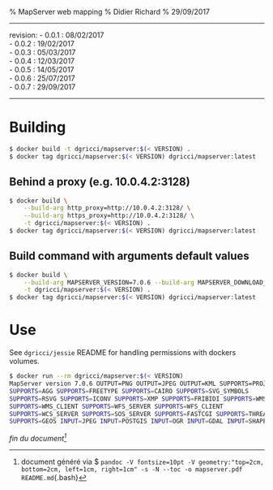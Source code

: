 % MapServer web mapping 
% Didier Richard
% 29/09/2017

---

revision:
    - 0.0.1 : 08/02/2017  
    - 0.0.2 : 19/02/2017  
    - 0.0.3 : 05/03/2017  
    - 0.0.4 : 12/03/2017  
    - 0.0.5 : 14/05/2017  
    - 0.0.6 : 25/07/2017  
    - 0.0.7 : 29/09/2017  

---

# Building #

```bash
$ docker build -t dgricci/mapserver:$(< VERSION) .
$ docker tag dgricci/mapserver:$(< VERSION) dgricci/mapserver:latest
```

## Behind a proxy (e.g. 10.0.4.2:3128) ##

```bash
$ docker build \
    --build-arg http_proxy=http://10.0.4.2:3128/ \
    --build-arg https_proxy=http://10.0.4.2:3128/ \
    -t dgricci/mapserver:$(< VERSION) .
$ docker tag dgricci/mapserver:$(< VERSION) dgricci/mapserver:latest
```

## Build command with arguments default values ##

```bash
$ docker build \
    --build-arg MAPSERVER_VERSION=7.0.6 --build-arg MAPSERVER_DOWNLOAD_URL=http://download.osgeo.org/mapserver/mapserver-7.0.6.zip \
    -t dgricci/mapserver:$(< VERSION) .
$ docker tag dgricci/mapserver:$(< VERSION) dgricci/mapserver:latest
```

# Use #

See `dgricci/jessie` README for handling permissions with dockers volumes.

```bash
$ docker run --rm dgricci/mapserver:$(< VERSION)
MapServer version 7.0.6 OUTPUT=PNG OUTPUT=JPEG OUTPUT=KML SUPPORTS=PROJ
SUPPORTS=AGG SUPPORTS=FREETYPE SUPPORTS=CAIRO SUPPORTS=SVG_SYMBOLS
SUPPORTS=RSVG SUPPORTS=ICONV SUPPORTS=XMP SUPPORTS=FRIBIDI SUPPORTS=WMS_SERVER
SUPPORTS=WMS_CLIENT SUPPORTS=WFS_SERVER SUPPORTS=WFS_CLIENT
SUPPORTS=WCS_SERVER SUPPORTS=SOS_SERVER SUPPORTS=FASTCGI SUPPORTS=THREADS
SUPPORTS=GEOS INPUT=JPEG INPUT=POSTGIS INPUT=OGR INPUT=GDAL INPUT=SHAPEFILE
```


_fin du document[^pandoc_gen]_

[^pandoc_gen]: document généré via $ `pandoc -V fontsize=10pt -V geometry:"top=2cm, bottom=2cm, left=1cm, right=1cm" -s -N --toc -o mapserver.pdf README.md`{.bash}
